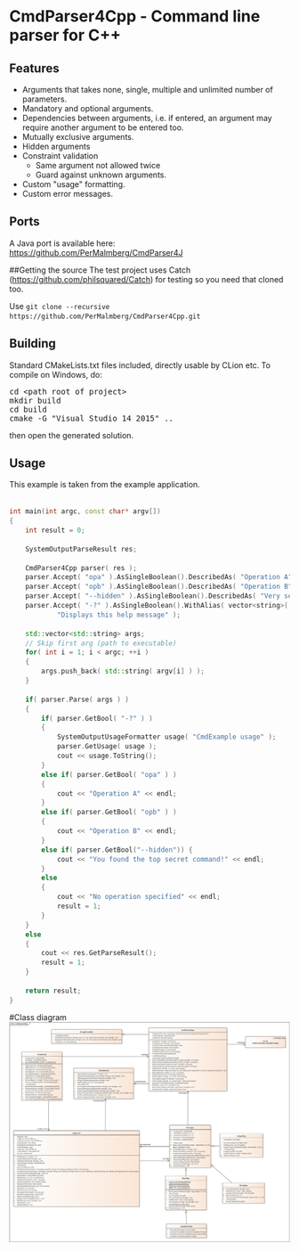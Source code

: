 # CmdParser4Cpp - Command line parser for C++

## Features
* Arguments that takes none, single, multiple and unlimited number of parameters.
* Mandatory and optional arguments.
* Dependencies between arguments, i.e. if entered, an argument may require another argument to be entered too.
* Mutually exclusive arguments.
* Hidden arguments
* Constraint validation
  * Same argument not allowed twice
  * Guard against unknown arguments.
* Custom "usage" formatting.
* Custom error messages.

## Ports
A Java port is available here: https://github.com/PerMalmberg/CmdParser4J

##Getting the source
The test project uses Catch (https://github.com/philsquared/Catch) for testing so you need that cloned too.

Use `git clone --recursive https://github.com/PerMalmberg/CmdParser4Cpp.git`


## Building
Standard CMakeLists.txt files included, directly usable by CLion etc.
To compile on Windows, do:
<pre>
cd &lt;path root of project&gt;
mkdir build
cd build
cmake -G "Visual Studio 14 2015" ..
</pre>
then open the generated solution.

## Usage
This example is taken from the example application.

```C++

int main(int argc, const char* argv[])
{
	int result = 0;

	SystemOutputParseResult res;

	CmdParser4Cpp parser( res );
	parser.Accept( "opa" ).AsSingleBoolean().DescribedAs( "Operation A" ).BlockedBy( "opb" );
	parser.Accept( "opb" ).AsSingleBoolean().DescribedAs( "Operation B" );
	parser.Accept( "--hidden" ).AsSingleBoolean().DescribedAs( "Very secret command" ).SetHidden();
	parser.Accept( "-?" ).AsSingleBoolean().WithAlias( vector<string>( { "/?", "-help", "--help" } ) ).DescribedAs(
			"Displays this help message" );

	std::vector<std::string> args;
	// Skip first arg (path to executable)
	for( int i = 1; i < argc; ++i )
	{
		args.push_back( std::string( argv[i] ) );
	}

	if( parser.Parse( args ) )
	{
		if( parser.GetBool( "-?" ) )
		{
			SystemOutputUsageFormatter usage( "CmdExample usage" );
			parser.GetUsage( usage );
			cout << usage.ToString();
		}
		else if( parser.GetBool( "opa" ) )
		{
			cout << "Operation A" << endl;
		}
		else if( parser.GetBool( "opb" ) )
		{
			cout << "Operation B" << endl;
		}
		else if( parser.GetBool("--hidden")) {
			cout << "You found the top secret command!" << endl;
		}
		else
		{
			cout << "No operation specified" << endl;
			result = 1;
		}
	}
	else
	{
		cout << res.GetParseResult();
		result = 1;
	}

	return result;
}
```

#Class diagram
![Class diagram](https://github.com/PerMalmberg/CmdParser4Cpp/blob/master/cmdparser4cpp.png)
